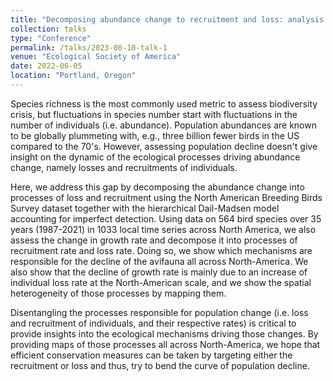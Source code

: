 ```yaml
---
title: "Decomposing abundance change to recruitment and loss: analysis of the North-American avifauna"
collection: talks
type: "Conference"
permalink: /talks/2023-08-10-talk-1
venue: "Ecological Society of America"
date: 2022-06-05
location: "Portland, Oregon"
---
```


Species richness is the most commonly used metric to assess biodiversity crisis, but fluctuations in species number start with fluctuations in the number of individuals (i.e. abundance). Population abundances are known to be globally plummeting with, e.g., three billion fewer birds in the US compared to the 70's. However, assessing population decline doesn't give insight on the dynamic of the ecological processes driving abundance change, namely losses and recruitments of individuals. 

Here, we address this gap by decomposing the abundance change into processes of loss and recruitment using the North American Breeding Birds Survey dataset together with the hierarchical Dail-Madsen model accounting for imperfect detection. Using data on 564 bird species over 35 years (1987-2021) in 1033 local time series across North America, we also assess the change in growth rate and decompose it into processes of recruitment rate and loss rate. Doing so, we show which mechanisms are responsible for the decline of the avifauna all across North-America. We also show that the decline of growth rate is mainly due to an increase of individual loss rate at the North-American scale, and we show the spatial heterogeneity of those processes by mapping them.

Disentangling the processes responsible for population change (i.e. loss and recruitment of individuals, and their respective rates) is critical to provide insights into the ecological mechanisms driving those changes. By providing maps of those processes all across North-America, we hope that efficient conservation measures can be taken by targeting either the recruitment or loss and thus, try to bend the curve of population decline. 